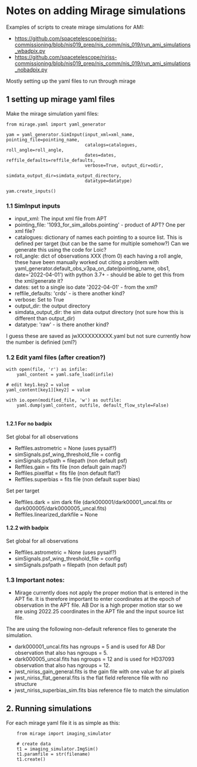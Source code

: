 # Notes on adding Mirage simulations

Examples of scripts to create mirage simulations for AMI:

- https://github.com/spacetelescope/niriss-commissioning/blob/nis019_prep/nis_comm/nis_019/run_ami_simulations_wbadpix.py
- https://github.com/spacetelescope/niriss-commissioning/blob/nis019_prep/nis_comm/nis_019/run_ami_simulations_nobadpix.py

Mostly setting up the yaml files to run through mirage


## 1 setting up mirage yaml files


Make the mirage simulation yaml files:
```
from mirage.yaml import yaml_generator

yam = yaml_generator.SimInput(input_xml=xml_name, pointing_file=pointing_name,
                              catalogs=catalogues, roll_angle=roll_angle,
                              dates=dates, reffile_defaults=reffile_defaults,
                              verbose=True, output_dir=odir,
                              simdata_output_dir=simdata_output_directory,
                              datatype=datatype)

yam.create_inputs()

```

### 1.1 SimInput inputs

- input_xml: The input xml file from APT
- pointing_file: '1093_for_sim_allobs.pointing' - product of APT? One per xml file?
- catalogues: dictionary of names each pointing to a source list. 
              This is defined per target (but can be the same for multiple somehow?)
              Can we generate this using the code for Loic?
- roll_angle: dict of observations XXX (from 0) each having a roll angle, these
              have been manually worked out citing a problem with
              yaml_generator.default_obs_v3pa_on_date(pointing_name, obs1, date='2022-04-01')
              with python 3.7+  - should be able to get this from the xml/generate it?
- dates: set to a single iso date '2022-04-01' - from the xml?
- reffile_defaults: 'crds'  - is there another kind?
- verbose: Set to True
- output_dir: the output directory
- simdata_output_dir: the sim data output directory (not sure how this is 
                      different than output_dir)
- datatype: 'raw'  - is there another kind?


I guess these are saved as jwXXXXXXXXXX.yaml but not sure currently how the
number is definied (xml?)


### 1.2 Edit yaml files (after creation?)

``` 
with open(file, 'r') as infile:
    yaml_content = yaml.safe_load(infile)

# edit key1.key2 = value
yaml_content[key1][key2] = value

with io.open(modified_file, 'w') as outfile:
    yaml.dump(yaml_content, outfile, default_flow_style=False)
      
```

#### 1.2.1 For no badpix

Set global for all observations

- Reffiles.astrometric = None  (uses pysaif?)
- simSignals.psf_wing_threshold_file = config
- simSignals.psfpath = filepath  (non default psf)
- Reffiles.gain = fits file (non default gain map?)
- Reffiles.pixelflat = fits file (non default flat?)
- Reffiles.superbias = fits file (non default super bias)

Set per target

- Reffiles.dark = sim dark file (dark000001/dark00001_uncal.fits or dark000005/dark0000005_uncal.fits)
- Reffiles.linearized_darkfile = None

#### 1.2.2 with badpix

Set global for all observations

- Reffiles.astrometric = None  (uses pysaif?)
- simSignals.psf_wing_threshold_file = config
- simSignals.psfpath = filepath  (non default psf) 

### 1.3 Important notes:
- Mirage currently does not apply the proper motion that is entered in the APT fie. 
  It is therefore important to enter coordinates at the epoch of observation in 
  the APT file. AB Dor is a high proper motion star so we are using 2022.25 
  coordinates in the APT file and the input source list file.

The are using the following non-default reference files to generate the simulation. 
- dark000001_uncal.fits has ngroups = 5 and is used for AB Dor observation that also has ngroups = 5. 
- dark000005_uncal.fits has ngroups = 12 and is used for HD37093 observation that also has ngroups = 12. 
- jwst_niriss_gain_general.fits is the gain file with one value for all pixels 
- jwst_niriss_flat_general.fits is the flat field reference file with no structure 
- jwst_niriss_superbias_sim.fits bias reference file to match the simulation

## 2. Running simulations


For each mirage yaml file it is as simple as this:

```
    from mirage import imaging_simulator
    
    # create data
    t1 = imaging_simulator.ImgSim()
    t1.paramfile = str(filename)
    t1.create()
```


